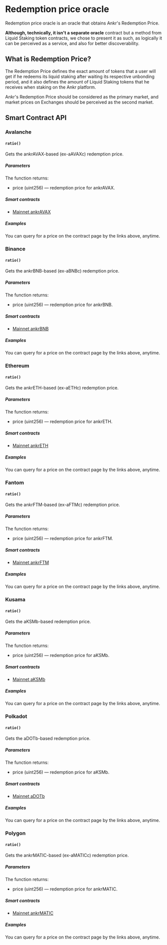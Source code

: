 # Redemption price oracle
Redemption price oracle is an oracle that obtains Ankr's Redemption Price.

**Although, technically, it isn't a separate oracle** contract but a method from Liquid Staking token contracts, we chose to present it as such, as logically it can be perceived as a service, and also for better discoverability. 

## What is Redemption Price?
The Redemption Price defines the exact amount of tokens that a user will get if he redeems its liquid staking after waiting its respective unbonding period, and it also defines the amount of Liquid Staking tokens that he receives when staking on the Ankr platform.

Ankr's Redemption Price should be considered as the primary market, and market prices on Exchanges should be perceived as the second market.

## Smart Contract API

### Avalanche

#### `ratio()`

Gets the ankrAVAX-based (ex-aAVAXc) redemption price.

##### Parameters
The function returns:

* price (uint256) — redemption price for ankrAVAX.

##### Smart contracts
* [Mainnet ankrAVAX](https://snowtrace.io/address/0xc3344870d52688874b06d844e0c36cc39fc727f6#readProxyContract#F10)

##### Examples

You can query for a price on the contract page by the links above, anytime.

### Binance

#### `ratio()`

Gets the ankrBNB-based (ex-aBNBc) redemption price.

##### Parameters
The function returns:

* price (uint256) — redemption price for ankrBNB.

##### Smart contracts
* [Mainnet ankrBNB](https://bscscan.com/address/0xE85aFCcDaFBE7F2B096f268e31ccE3da8dA2990A#readProxyContract#F8)

##### Examples

You can query for a price on the contract page by the links above, anytime.

### Ethereum

#### `ratio()`

Gets the ankrETH-based (ex-aETHc) redemption price.

##### Parameters
The function returns:

* price (uint256) — redemption price for ankrETH.

##### Smart contracts
* [Mainnet ankrETH](https://etherscan.io/token/0xE95A203B1a91a908F9B9CE46459d101078c2c3cb#readProxyContract#F8)

##### Examples

You can query for a price on the contract page by the links above, anytime.

### Fantom

#### `ratio()`

Gets the ankrFTM-based (ex-aFTMc) redemption price.

##### Parameters
The function returns:

* price (uint256) — redemption price for ankrFTM.

##### Smart contracts
* [Mainnet ankrFTM](https://ftmscan.com/address/0xCfC785741Dc0e98ad4c9F6394Bb9d43Cd1eF5179#readProxyContract#F10)

##### Examples

You can query for a price on the contract page by the links above, anytime.

### Kusama

#### `ratio()`

Gets the aKSMb-based redemption price.

##### Parameters
The function returns:

* price (uint256) — redemption price for aKSMb.

##### Smart contracts
* [Mainnet aKSMb](https://etherscan.io/address/0x84DA8e731172827fCB233B911678E2a82E27Baf2#readProxyContract#F8)

##### Examples

You can query for a price on the contract page by the links above, anytime.

### Polkadot

#### `ratio()`

Gets the aDOTb-based redemption price.

##### Parameters
The function returns:

* price (uint256) — redemption price for aKSMb.

##### Smart contracts
* [Mainnet aDOTb](https://etherscan.io/address/0x5cc56c266143f29a5054b9ae07f3ac3513a7965e#readProxyContract#F8)

##### Examples

You can query for a price on the contract page by the links above, anytime.

### Polygon

#### `ratio()`

Gets the ankrMATIC-based (ex-aMATICc) redemption price.

##### Parameters
The function returns:

* price (uint256) — redemption price for ankrMATIC.

##### Smart contracts
* [Mainnet ankrMATIC](https://etherscan.io/token/0x26dcfbfa8bc267b250432c01c982eaf81cc5480c#readProxyContract#F10)

##### Examples

You can query for a price on the contract page by the links above, anytime.




